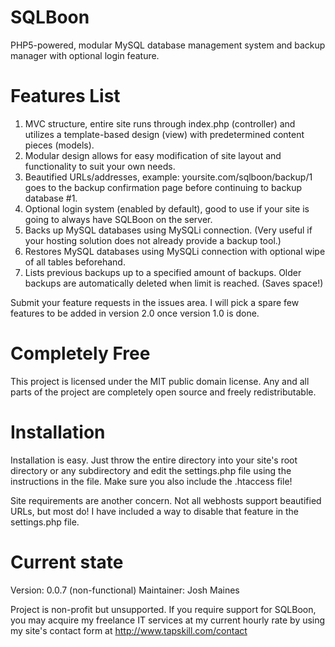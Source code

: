 SQLBoon
=======

PHP5-powered, modular MySQL database management system and backup manager with optional login feature.

Features List
=======

1. MVC structure, entire site runs through index.php (controller) and utilizes a template-based design (view) with predetermined content pieces (models).
2. Modular design allows for easy modification of site layout and functionality to suit your own needs.
3. Beautified URLs/addresses, example: yoursite.com/sqlboon/backup/1 goes to the backup confirmation page before continuing to backup database #1.
4. Optional login system (enabled by default), good to use if your site is going to always have SQLBoon on the server.
5. Backs up MySQL databases using MySQLi connection. (Very useful if your hosting solution does not already provide a backup tool.)
6. Restores MySQL databases using MySQLi connection with optional wipe of all tables beforehand.
7. Lists previous backups up to a specified amount of backups.  Older backups are automatically deleted when limit is reached. (Saves space!)

Submit your feature requests in the issues area.  I will pick a spare few features to be added in version 2.0 once version 1.0 is done.

Completely Free
=======

This project is licensed under the MIT public domain license. Any and all parts of the project are completely open source and freely redistributable.

Installation
=======

Installation is easy.  Just throw the entire directory into your site's root directory or any subdirectory and edit the settings.php file using the instructions in the file.  Make sure you also include the .htaccess file!

Site requirements are another concern.  Not all webhosts support beautified URLs, but most do!  I have included a way to disable that feature in the settings.php file.

Current state
=======
Version: 0.0.7 (non-functional)
Maintainer: Josh Maines

Project is non-profit but unsupported.  If you require support for SQLBoon, you may acquire my freelance IT services at my current hourly rate by using my site's contact form at http://www.tapskill.com/contact